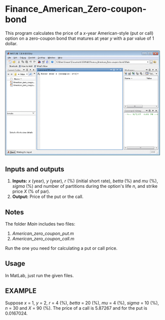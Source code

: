 # Finance_American_Zero-coupon-bond

This program calculates the price of a *x*-year American-style (put or call) option on a zero-coupon bond that matures at year *y* with a par value of 1 dollar.

![demo](/images/call/call-gif.gif)

## Inputs and outputs
1. **Inputs:** *x* (year), *y* (year), *r* (%) (initial short rate), *betta* (%) and *mu* (%), *sigma* (%) and number of partitions during the option's life *n*, and strike price *X* (% of par).
2. **Output:** Price of the put or the call.

## Notes

The folder *Main* includes two files:
1.	*American_zero_coupon_put.m*
2.	*American_zero_coupon_call.m*

Run the one you need for calculating a put or call price.

## Usage
In MatLab, just run the given files.

## EXAMPLE
Suppose *x* = 1, *y* = 2, *r* = 4 (%), *betta* = 20 (%), *mu* = 4 (%), *sigma* = 10 (%), *n* = 30 and *X* = 90 (%). The price of a call is 5.87267 and for the put is 0.0167024.